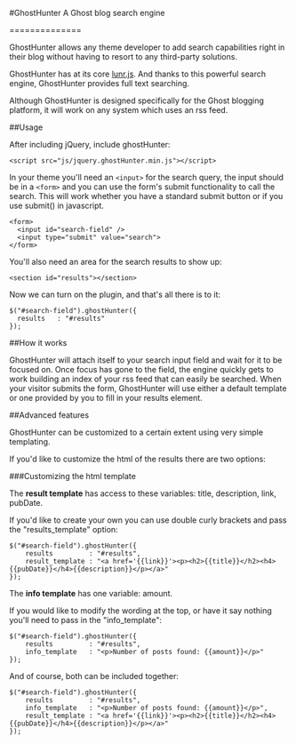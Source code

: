 #GhostHunter
A Ghost blog search engine

==============

GhostHunter allows any theme developer to add search capabilities right in their blog without having to resort to any third-party solutions. 

GhostHunter has at its core [lunr.js](http://lunrjs.com). And thanks to this powerful search engine, GhostHunter provides full text searching.

Although GhostHunter is designed specifically for the Ghost blogging platform, it will work on any system which uses an rss feed.

##Usage

After including jQuery, include ghostHunter:

    <script src="js/jquery.ghostHunter.min.js"></script>
  
In your theme you'll need an `<input>` for the search query, the input should be in a `<form>` and you can use the form's submit functionality to call the search. This will work whether you have a standard submit button or if you use submit() in javascript.

    <form>
      <input id="search-field" />
      <input type="submit" value="search">
    </form>
    
You'll also need an area for the search results to show up:

    <section id="results"></section>
    
Now we can turn on the plugin, and that's all there is to it:

    $("#search-field").ghostHunter({
      results   : "#results"
    });
    
##How it works

GhostHunter will attach itself to your search input field and wait for it to be focused on. Once focus has gone to the field, the engine quickly gets to work building an index of your rss feed that can easily be searched. When your visitor submits the form, GhostHunter will use either a default template or one provided by you to fill in your results element.

##Advanced features

GhostHunter can be customized to a certain extent using very simple templating. 

If you'd like to customize the html of the results there are two options:

###Customizing the html template

The **result template** has access to these variables: title, description, link, pubDate.

If you'd like to create your own you can use double curly brackets and pass the "results_template" option:

	$("#search-field").ghostHunter({
		results   		: "#results",
		result_template : "<a href='{{link}}'><p><h2>{{title}}</h2><h4>{{pubDate}}</h4>{{description}}</p></a>"
    });

The **info template** has one variable: amount.

If you would like to modify the wording at the top, or have it say nothing you'll need to pass in the "info_template":

	$("#search-field").ghostHunter({
		results   		: "#results",
		info_template	: "<p>Number of posts found: {{amount}}</p>"
    });

And of course, both can be included together:

	$("#search-field").ghostHunter({
		results   		: "#results",
		info_template	: "<p>Number of posts found: {{amount}}</p>",
		result_template : "<a href='{{link}}'><p><h2>{{title}}</h2><h4>{{pubDate}}</h4>{{description}}</p></a>"
    });